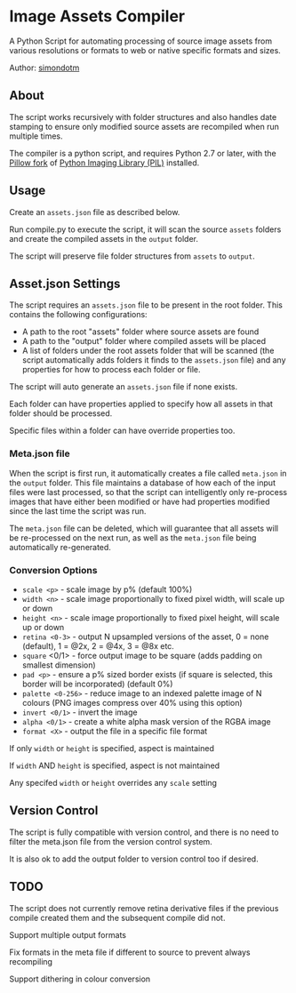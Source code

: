 # Image Assets Compiler

A Python Script for automating processing of source image assets from various resolutions or formats to web or native specific formats and sizes.

Author: [simondotm](https://github.com/simondotm)

## About

The script works recursively with folder structures and also handles date stamping to ensure only modified source assets are recompiled when run multiple times. 

The compiler is a python script, and requires Python 2.7 or later, with the [Pillow fork](https://python-pillow.org/) of [Python Imaging Library (PIL)](http://www.pythonware.com/products/pil/) installed.

## Usage
Create an `assets.json` file as described below.

Run compile.py to execute the script, it will scan the source `assets` folders and create the compiled assets in the `output` folder.

The script will preserve file folder structures from `assets` to `output`.


## Asset.json Settings

The script requires an `assets.json` file to be present in the root folder. This contains the following configurations:

* A path to the root "assets" folder where source assets are found
* A path to the "output" folder where compiled assets will be placed
* A list of folders under the root assets folder that will be scanned (the script automatically adds folders it finds to the `assets.json` file) and any properties for how to process each folder or file.

The script will auto generate an `assets.json` file if none exists.

Each folder can have properties applied to specify how all assets in that folder should be processed.

Specific files within a folder can have override properties too.

### Meta.json file
When the script is first run, it automatically creates a file called `meta.json` in the `output` folder. This file maintains a database of how each of the input files were last processed, so that the script can intelligently only re-process images that have either been modified or have had properties modified since the last time the script was run.

The `meta.json` file can be deleted, which will guarantee that all assets will be re-processed on the next run, as well as the `meta.json` file being automatically re-generated.

### Conversion Options
* `scale <p>` - scale image by p% (default 100%)
* `width <n>` - scale image proportionally to fixed pixel width, will scale up or down
* `height <n>` - scale image proportionally to fixed pixel height, will scale up or down
* `retina <0-3>` - output N upsampled versions of the asset, 0 = none (default), 1 = @2x, 2 = @4x, 3 = @8x etc.
* `square` <0/1> - force output image to be square (adds padding on smallest dimension)
* `pad <p>` - ensure a p% sized border exists (if square is selected, this border will be incorporated) (default 0%)
* `palette <0-256>` - reduce image to an indexed palette image of N colours (PNG images compress over 40% using this option)
* `invert <0/1>` - invert the image
* `alpha <0/1>` - create a white alpha mask version of the RGBA image
* `format <X>` - output the file in a specific file format

If only `width` or `height` is specified, aspect is maintained

If `width` AND `height` is specified, aspect is not maintained

Any specifed `width` or `height` overrides any `scale` setting

## Version Control

The script is fully compatible with version control, and there is no need to filter the meta.json file from the version control system.

It is also ok to add the output folder to version control too if desired.

## TODO

The script does not currently remove retina derivative files if the previous compile created them and the subsequent compile did not.

Support multiple output formats

Fix formats in the meta file if different to source to prevent always recompiling

Support dithering in colour conversion


